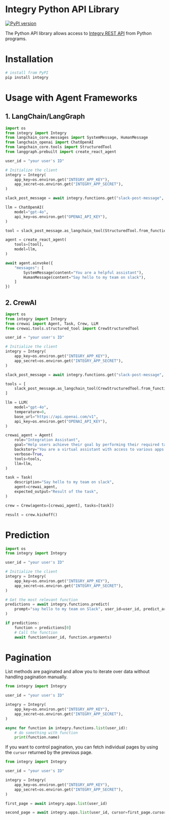 # Integry Python API Library

[![PyPI version](https://img.shields.io/pypi/v/integry.svg)](https://pypi.org/project/integry/)

The Python API library allows access to [Integry REST API](https://docs.integry.ai/apis-and-sdks/api-reference) from Python programs.

# Installation

```bash
# install from PyPI
pip install integry
```

# Usage with Agent Frameworks

## 1. LangChain/LangGraph

```python
import os
from integry import Integry
from langchain_core.messages import SystemMessage, HumanMessage
from langchain_openai import ChatOpenAI
from langchain_core.tools import StructuredTool
from langgraph.prebuilt import create_react_agent

user_id = "your user's ID"

# Initialize the client
integry = Integry(
    app_key=os.environ.get("INTEGRY_APP_KEY"),
    app_secret=os.environ.get("INTEGRY_APP_SECRET"),
)

slack_post_message = await integry.functions.get("slack-post-message", user_id)

llm = ChatOpenAI(
    model="gpt-4o",
    api_key=os.environ.get("OPENAI_API_KEY"),
)

tool = slack_post_message.as_langchain_tool(StructuredTool.from_function, user_id)

agent = create_react_agent(
    tools=[tool],
    model=llm,
)

await agent.ainvoke({
    "messages": [
        SystemMessage(content="You are a helpful assistant"),
        HumanMessage(content="Say hello to my team on slack"),
    ]
})

```

## 2. CrewAI

```python
import os
from integry import Integry
from crewai import Agent, Task, Crew, LLM
from crewai.tools.structured_tool import CrewStructuredTool

user_id = "your user's ID"

# Initialize the client
integry = Integry(
    app_key=os.environ.get("INTEGRY_APP_KEY"),
    app_secret=os.environ.get("INTEGRY_APP_SECRET"),
)

slack_post_message = await integry.functions.get("slack-post-message", user_id)

tools = [
    slack_post_message.as_langchain_tool(CrewStructuredTool.from_function, user_id)
]

llm = LLM(
    model="gpt-4o",
    temperature=0,
    base_url="https://api.openai.com/v1",
    api_key=os.environ.get("OPENAI_API_KEY"),
)

crewai_agent = Agent(
    role="Integration Assistant",
    goal="Help users achieve their goal by performing their required task in various apps",
    backstory="You are a virtual assistant with access to various apps and services. You are known for your ability to connect to any app and perform any task.",
    verbose=True,
    tools=tools,
    llm=llm,
)

task = Task(
    description="Say hello to my team on slack",
    agent=crewai_agent,
    expected_output="Result of the task",
)

crew = Crew(agents=[crewai_agent], tasks=[task])

result = crew.kickoff()
```

# Prediction
```python
import os
from integry import Integry

user_id = "your user's ID"

# Initialize the client
integry = Integry(
    app_key=os.environ.get("INTEGRY_APP_KEY"),
    app_secret=os.environ.get("INTEGRY_APP_SECRET"),
)

# Get the most relevant function
predictions = await integry.functions.predict(
    prompt="say hello to my team on Slack", user_id=user_id, predict_arguments=True
)

if predictions:
    function = predictions[0]
    # Call the function
    await function(user_id, function.arguments)
```

# Pagination
List methods are paginated and allow you to iterate over data without handling pagination manually.
```python
from integry import Integry

user_id = "your user's ID"

integry = Integry(
    app_key=os.environ.get("INTEGRY_APP_KEY"),
    app_secret=os.environ.get("INTEGRY_APP_SECRET"),
)

async for function in integry.functions.list(user_id):
    # do something with function
    print(function.name)
```

If you want to control pagination, you can fetch individual pages by using the `cursor` returned by the previous page.
```python
from integry import Integry

user_id = "your user's ID"

integry = Integry(
    app_key=os.environ.get("INTEGRY_APP_KEY"),
    app_secret=os.environ.get("INTEGRY_APP_SECRET"),
)

first_page = await integry.apps.list(user_id)

second_page = await integry.apps.list(user_id, cursor=first_page.cursor)
```
